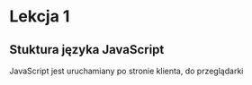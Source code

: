 # Lekcja 1 
## Stuktura języka JavaScript
JavaScript jest uruchamiany po stronie klienta, do przeglądarki
